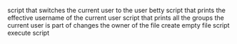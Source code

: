 script that switches the current user to the user betty
script that prints the effective username of the current user
script that prints all the groups the current user is part of
changes the owner of the file
create empty file script
execute script
